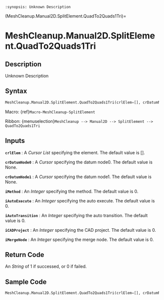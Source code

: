 ```{module} MeshCleanup.Manual2D.SplitElement.QuadTo2Quads1Tri()
:synopsis: Unknown Description
```

(MeshCleanup.Manual2D.SplitElement.QuadTo2Quads1Tri)=

# MeshCleanup.Manual2D.SplitElement.QuadTo2Quads1Tri

## Description

Unknown Description

## Syntax

```python
MeshCleanup.Manual2D.SplitElement.QuadTo2Quads1Tri(crlElem=[], crDatumNode0=None, crDatumNode1=None, iMethod=0, iAutoExecute=0, iAutoTransition=0, iCADProject=0, iMergeNode=0)
```

Macro: {ref}`Macro-MeshCleanup-SplitElement`

Ribbon: {menuselection}`MeshCleanup --> Manual2D --> SplitElement --> QuadTo2Quads1Tri`

## Inputs

**`crlElem`**
: A _Cursor List_ specifying the element. The default value is [].

**`crDatumNode0`**
: A _Cursor_ specifying the datum node0. The default value is None.

**`crDatumNode1`**
: A _Cursor_ specifying the datum node1. The default value is None.

**`iMethod`**
: An _Integer_ specifying the method. The default value is 0.

**`iAutoExecute`**
: An _Integer_ specifying the auto execute. The default value is 0.

**`iAutoTransition`**
: An _Integer_ specifying the auto transition. The default value is 0.

**`iCADProject`**
: An _Integer_ specifying the CAD project. The default value is 0.

**`iMergeNode`**
: An _Integer_ specifying the merge node. The default value is 0.

## Return Code

An _String_ of 1 if successed, or 0 if failed.

## Sample Code

```python
MeshCleanup.Manual2D.SplitElement.QuadTo2Quads1Tri(crlElem=[], crDatumNode0=None, crDatumNode1=None, iMethod=0, iAutoExecute=0, iAutoTransition=0, iCADProject=0, iMergeNode=0)
```

